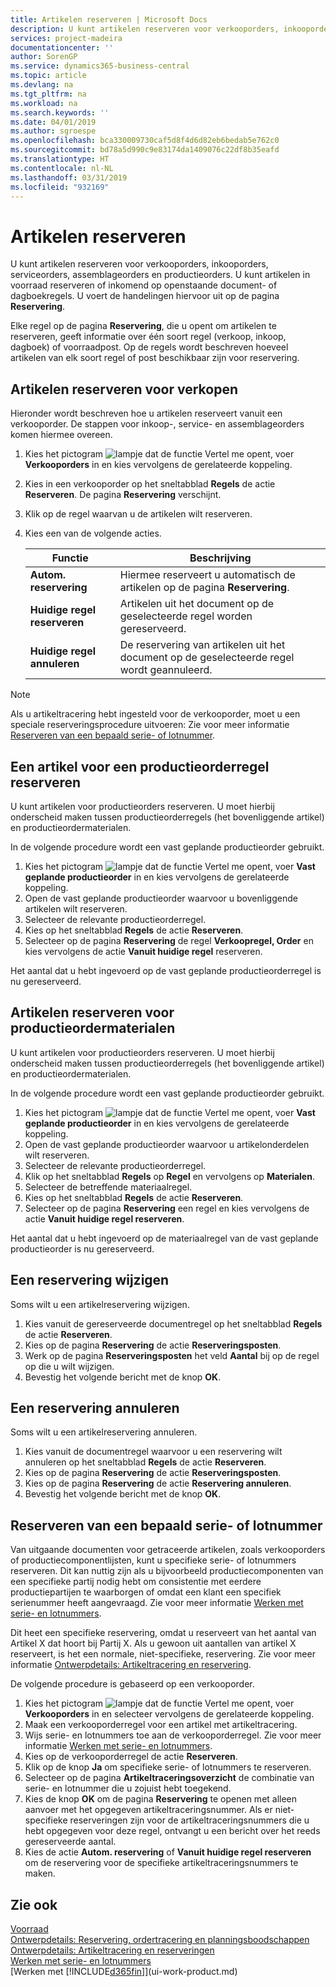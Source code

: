 ```yaml
---
title: Artikelen reserveren | Microsoft Docs
description: U kunt artikelen reserveren voor verkooporders, inkooporders en productieorders. U kunt artikelen in voorraad reserveren of inkomend op openstaande documentregels.
services: project-madeira
documentationcenter: ''
author: SorenGP
ms.service: dynamics365-business-central
ms.topic: article
ms.devlang: na
ms.tgt_pltfrm: na
ms.workload: na
ms.search.keywords: ''
ms.date: 04/01/2019
ms.author: sgroespe
ms.openlocfilehash: bca330009730caf5d8f4d6d82eb6bedab5e762c0
ms.sourcegitcommit: bd78a5d990c9e83174da1409076c22df8b35eafd
ms.translationtype: HT
ms.contentlocale: nl-NL
ms.lasthandoff: 03/31/2019
ms.locfileid: "932169"
---
```

# <a name="reserve-items"></a>Artikelen reserveren
U kunt artikelen reserveren voor verkooporders, inkooporders, serviceorders, assemblageorders en productieorders. U kunt artikelen in voorraad reserveren of inkomend op openstaande document- of dagboekregels. U voert de handelingen hiervoor uit op de pagina **Reservering**.

Elke regel op de pagina **Reservering**, die u opent om artikelen te reserveren, geeft informatie over één soort regel (verkoop, inkoop, dagboek) of voorraadpost. Op de regels wordt beschreven hoeveel artikelen van elk soort regel of post beschikbaar zijn voor reservering.

## <a name="to-reserve-items-for-sales"></a>Artikelen reserveren voor verkopen
Hieronder wordt beschreven hoe u artikelen reserveert vanuit een verkooporder. De stappen voor inkoop-, service- en assemblageorders komen hiermee overeen.  
1.  Kies het pictogram ![lampje dat de functie Vertel me opent](media/ui-search/search_small.png "Vertel me wat u wilt doen"), voer **Verkooporders** in en kies vervolgens de gerelateerde koppeling.  
2.  Kies in een verkooporder op het sneltabblad **Regels** de actie **Reserveren**. De pagina **Reservering** verschijnt.  
3. Klik op de regel waarvan u de artikelen wilt reserveren.  
4. Kies een van de volgende acties.  

    |**Functie**|**Beschrijving**|
    |------------------|---------------------|  
    |**Autom. reservering**|Hiermee reserveert u automatisch de artikelen op de pagina **Reservering**.|  
    |**Huidige regel reserveren**|Artikelen uit het document op de geselecteerde regel worden gereserveerd.|  
    |**Huidige regel annuleren**|De reservering van artikelen uit het document op de geselecteerde regel wordt geannuleerd.|

> [!NOTE]  
>  Als u artikeltracering hebt ingesteld voor de verkooporder, moet u een speciale reserveringsprocedure uitvoeren: Zie voor meer informatie [Reserveren van een bepaald serie- of lotnummer](inventory-how-to-reserve-items.md#to-reserve-a-specific-serial-or-lot-number).  

## <a name="to-reserve-an-item-for-a-production-order-line"></a>Een artikel voor een productieorderregel reserveren  
U kunt artikelen voor productieorders reserveren. U moet hierbij onderscheid maken tussen productieorderregels (het bovenliggende artikel) en productieordermaterialen.

In de volgende procedure wordt een vast geplande productieorder gebruikt.   
1. Kies het pictogram ![lampje dat de functie Vertel me opent](media/ui-search/search_small.png "Vertel me wat u wilt doen"), voer **Vast geplande productieorder** in en kies vervolgens de gerelateerde koppeling.  
2. Open de vast geplande productieorder waarvoor u bovenliggende artikelen wilt reserveren.  
3. Selecteer de relevante productieorderregel.  
4. Kies op het sneltabblad **Regels** de actie **Reserveren**.
5. Selecteer op de pagina **Reservering** de regel **Verkoopregel, Order** en kies vervolgens de actie **Vanuit huidige regel** reserveren.  

Het aantal dat u hebt ingevoerd op de vast geplande productieorderregel is nu gereserveerd.

## <a name="to-reserve-items-for-production-order-components"></a>Artikelen reserveren voor productieordermaterialen  
U kunt artikelen voor productieorders reserveren. U moet hierbij onderscheid maken tussen productieorderregels (het bovenliggende artikel) en productieordermaterialen.

In de volgende procedure wordt een vast geplande productieorder gebruikt.    
1. Kies het pictogram ![lampje dat de functie Vertel me opent](media/ui-search/search_small.png "Vertel me wat u wilt doen"), voer **Vast geplande productieorder** in en kies vervolgens de gerelateerde koppeling.  
2. Open de vast geplande productieorder waarvoor u artikelonderdelen wilt reserveren.  
3. Selecteer de relevante productieorderregel.  
4. Klik op het sneltabblad **Regels** op **Regel** en vervolgens op **Materialen**.  
5. Selecteer de betreffende materiaalregel.  
6. Kies op het sneltabblad **Regels** de actie **Reserveren**.  
7. Selecteer op de pagina **Reservering** een regel en kies vervolgens de actie **Vanuit huidige regel reserveren**.  

Het aantal dat u hebt ingevoerd op de materiaalregel van de vast geplande productieorder is nu gereserveerd.

## <a name="to-change-a-reservation"></a>Een reservering wijzigen  
Soms wilt u een artikelreservering wijzigen.   
1. Kies vanuit de gereserveerde documentregel op het sneltabblad **Regels** de actie **Reserveren**.  
2. Kies op de pagina **Reservering** de actie **Reserveringsposten**.
3. Werk op de pagina **Reserveringsposten** het veld **Aantal** bij op de regel op die u wilt wijzigen.
4. Bevestig het volgende bericht met de knop **OK**.

## <a name="to-cancel-a-reservation"></a>Een reservering annuleren  
Soms wilt u een artikelreservering annuleren.   
1. Kies vanuit de documentregel waarvoor u een reservering wilt annuleren op het sneltabblad **Regels** de actie **Reserveren**.  
2. Kies op de pagina **Reservering** de actie **Reserveringsposten**.  
3.  Kies op de pagina **Reservering** de actie **Reservering annuleren**.  
4.  Bevestig het volgende bericht met de knop **OK**.  

## <a name="to-reserve-a-specific-serial-or-lot-number"></a>Reserveren van een bepaald serie- of lotnummer  
Van uitgaande documenten voor getraceerde artikelen, zoals verkooporders of productiecomponentlijsten, kunt u specifieke serie- of lotnummers reserveren. Dit kan nuttig zijn als u bijvoorbeeld productiecomponenten van een specifieke partij nodig hebt om consistentie met eerdere productiepartijen te waarborgen of omdat een klant een specifiek serienummer heeft aangevraagd. Zie voor meer informatie [Werken met serie- en lotnummers](inventory-how-work-item-tracking.md).

Dit heet een specifieke reservering, omdat u reserveert van het aantal van Artikel X dat hoort bij Partij X. Als u gewoon uit aantallen van artikel X reserveert, is het een normale, niet-specifieke, reservering. Zie voor meer informatie [Ontwerpdetails: Artikeltracering en reservering](design-details-item-tracking-and-reservations.md).

De volgende procedure is gebaseerd op een verkooporder.    
1. Kies het pictogram ![lampje dat de functie Vertel me opent](media/ui-search/search_small.png "Vertel me wat u wilt doen"), voer **Verkooporders** in en selecteer vervolgens de gerelateerde koppeling.  
2. Maak een verkooporderregel voor een artikel met artikeltracering.  
3. Wijs serie- en lotnummers toe aan de verkooporderregel. Zie voor meer informatie [Werken met serie- en lotnummers](inventory-how-work-item-tracking.md).
4. Kies op de verkooporderregel de actie **Reserveren**.  
5. Klik op de knop **Ja** om specifieke serie- of lotnummers te reserveren.  
6. Selecteer op de pagina **Artikeltraceringsoverzicht** de combinatie van serie- en lotnummer die u zojuist hebt toegekend.  
7. Kies de knop **OK** om de pagina **Reservering** te openen met alleen aanvoer met het opgegeven artikeltraceringsnummer. Als er niet-specifieke reserveringen zijn voor de artikeltraceringsnummers die u hebt opgegeven voor deze regel, ontvangt u een bericht over het reeds gereserveerde aantal.  
8. Kies de actie **Autom. reservering** of **Vanuit huidige regel reserveren** om de reservering voor de specifieke artikeltraceringsnummers te maken.

## <a name="see-also"></a>Zie ook
[Voorraad](inventory-manage-inventory.md)  
[Ontwerpdetails: Reservering, ordertracering en planningsboodschappen](design-details-reservation-order-tracking-and-action-messaging.md)  
[Ontwerpdetails: Artikeltracering en reserveringen](design-details-item-tracking-and-reservations.md)  
[Werken met serie- en lotnummers](inventory-how-work-item-tracking.md)  
[Werken met [!INCLUDE[d365fin](includes/d365fin_md.md)]](ui-work-product.md)
